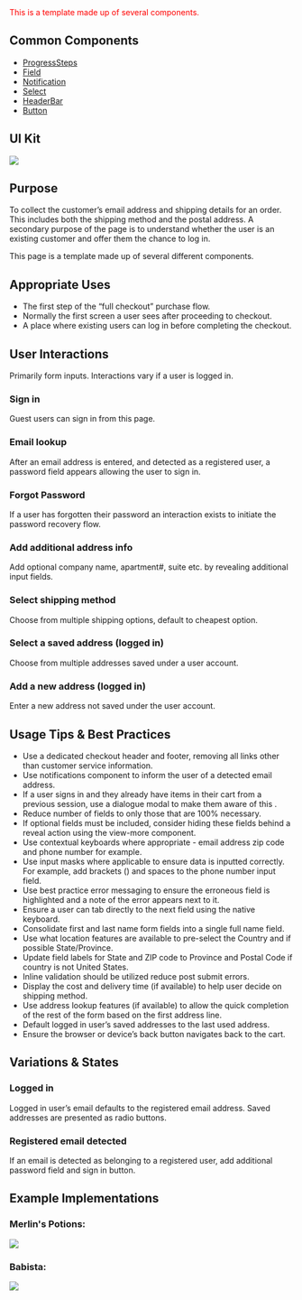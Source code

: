 <div style="color:red; margin-bottom:20px;">
    This is a template made up of several components.
</div>

## Common Components

- [ProgressSteps](#!/ProgressSteps)
- [Field](#!/Field)
- [Notification](#!/Notification)
- [Select](#!/Select)
- [HeaderBar](#!/HeaderBar)
- [Button](#!/Button)

## UI Kit

![](../../assets/images/templates/checkout-shipping/shipping-uikit.png)

## Purpose

To collect the customer’s email address and shipping details for an order. This includes both the shipping method and the postal address. A secondary purpose of the page is to understand whether the user is an existing customer and offer them the chance to log in.

This page is a template made up of several different components.


## Appropriate Uses

- The first step of the “full checkout” purchase flow.
- Normally the first screen a user sees after proceeding to checkout.
- A place where existing users can log in before completing the checkout.


## User Interactions

Primarily form inputs. Interactions vary if a user is logged in.

### Sign in
Guest users can sign in from this page.

### Email lookup
After an email address is entered, and detected as a registered user, a password field appears allowing the user to sign in.

### Forgot Password
If a user has forgotten their password an interaction exists to initiate the password recovery flow.

### Add additional address info
Add optional company name, apartment#, suite etc. by revealing additional input fields.

### Select shipping method
Choose from multiple shipping options, default to cheapest option.

### Select a saved address (logged in)
Choose from multiple addresses saved under a user account.

### Add a new address (logged in)
Enter a new address not saved under the user account.


## Usage Tips & Best Practices

- Use a dedicated checkout header and footer, removing all links other than customer service information.
- Use notifications component to inform the user of a detected email address.
- If a user signs in and they already have items in their cart from a previous session, use a dialogue modal to make them aware of this .
- Reduce number of fields to only those that are 100% necessary.
- If optional fields must be included, consider hiding these fields behind a reveal action using the view-more component.
- Use contextual keyboards where appropriate - email address zip code and phone number for example.
- Use input masks where applicable to ensure data is inputted correctly. For example, add brackets () and spaces to the phone number input field.
- Use best practice error messaging to ensure the erroneous field is highlighted and a note of the error appears next to it.
- Ensure a user can tab directly to the next field using the native keyboard.
- Consolidate first and last name form fields into a single full name field.
- Use what location features are available to pre-select the Country and if possible State/Province.
- Update field labels for State and ZIP code to Province and Postal Code if country is not United States.
- Inline validation should be utilized reduce post submit errors.
- Display the cost and delivery time (if available) to help user decide on shipping method.
- Use address lookup features (if available) to allow the quick completion of the rest of the form based on the first address line.
- Default logged in user’s saved addresses to the last used address.
- Ensure the browser or device’s back button navigates back to the cart.

## Variations & States

### Logged in
Logged in user’s email defaults to the registered email address. Saved addresses are presented as radio buttons.

### Registered email detected
If an email is detected as belonging to a registered user, add additional password field and sign in button.

## Example Implementations

### Merlin's Potions:

![](../../assets/images/templates/checkout-shipping/shipping-merlins.png)

### Babista:

![](../../assets/images/templates/checkout-shipping/shipping-babista.png)
